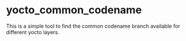 # yocto_common_codename
This is a simple tool to find the common codename branch available for different yocto layers.

